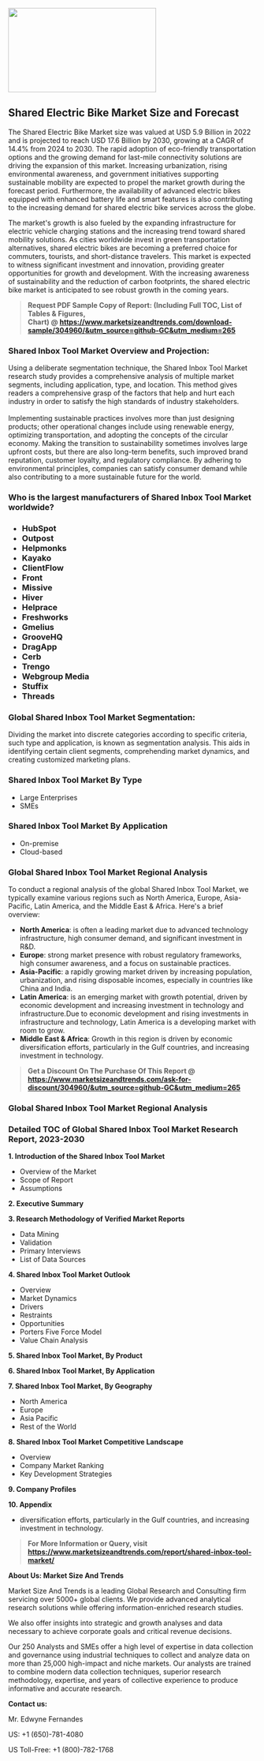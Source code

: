 <p><img class="alignnone size-medium wp-image-20088" src="https://ffe5etoiles.com/wp-content/uploads/2024/12/MST1-300x171.png" alt="" width="300" height="171" /></p><h2>Shared Electric Bike Market Size and Forecast</h2><p>The Shared Electric Bike Market size was valued at USD 5.9 Billion in 2022 and is projected to reach USD 17.6 Billion by 2030, growing at a CAGR of 14.4% from 2024 to 2030. The rapid adoption of eco-friendly transportation options and the growing demand for last-mile connectivity solutions are driving the expansion of this market. Increasing urbanization, rising environmental awareness, and government initiatives supporting sustainable mobility are expected to propel the market growth during the forecast period. Furthermore, the availability of advanced electric bikes equipped with enhanced battery life and smart features is also contributing to the increasing demand for shared electric bike services across the globe.</p><p>The market's growth is also fueled by the expanding infrastructure for electric vehicle charging stations and the increasing trend toward shared mobility solutions. As cities worldwide invest in green transportation alternatives, shared electric bikes are becoming a preferred choice for commuters, tourists, and short-distance travelers. This market is expected to witness significant investment and innovation, providing greater opportunities for growth and development. With the increasing awareness of sustainability and the reduction of carbon footprints, the shared electric bike market is anticipated to see robust growth in the coming years.</p></p><blockquote id="" class=""><strong>Request PDF Sample Copy of Report: (Including Full TOC, List of Tables &amp; Figures, Chart)&nbsp;@&nbsp;<strong><a href="https://www.marketsizeandtrends.com/download-sample/304960/&utm_source=github-GC&utm_medium=265" target="_blank">https://www.marketsizeandtrends.com/download-sample/304960/&utm_source=github-GC&utm_medium=265</a></strong></strong></blockquote><h3 id="" class="">Shared Inbox Tool Market&nbsp;Overview and Projection:</h3><p id="" class="">Using a deliberate segmentation technique, the Shared Inbox Tool Market research study provides a comprehensive analysis of multiple market segments, including application, type, and location. This method gives readers a comprehensive grasp of the factors that help and hurt each industry in order to satisfy the high standards of industry stakeholders. <br /> <br />Implementing sustainable practices involves more than just designing products; other operational changes include using renewable energy, optimizing transportation, and adopting the concepts of the circular economy. Making the transition to sustainability sometimes involves large upfront costs, but there are also long-term benefits, such improved brand reputation, customer loyalty, and regulatory compliance. By adhering to environmental principles, companies can satisfy consumer demand while also contributing to a more sustainable future for the world.</p><h3 id="" class="">Who is the largest manufacturers of&nbsp;Shared Inbox Tool Market worldwide?</h3><h3 class=""><p><ul><li>HubSpot </li><li> Outpost </li><li> Helpmonks </li><li> Kayako </li><li> ClientFlow </li><li> Front </li><li> Missive </li><li> Hiver </li><li> Helprace </li><li> Freshworks </li><li> Gmelius </li><li> GrooveHQ </li><li> DragApp </li><li> Cerb </li><li> Trengo </li><li> Webgroup Media </li><li> Stuffix </li><li> Threads</li></ul></p></h3><h3 id="" class="">Global&nbsp;Shared Inbox Tool Market Segmentation:</h3><p id="" class="">Dividing the market into discrete categories according to specific criteria, such type and application, is known as segmentation analysis. This aids in identifying certain client segments, comprehending market dynamics, and creating customized marketing plans.</p><h3 id="" class="">Shared Inbox Tool Market&nbsp;By Type</h3><p><p><ul><li>Large Enterprises</li><li> SMEs</p></li></ul></p></p><h3 id="" class="">Shared Inbox Tool Market&nbsp;By Application</h3><p class=""><p><ul><li>On-premise</li><li> Cloud-based</li></ul></p></p><h3 id="" class="">Global Shared Inbox Tool Market Regional Analysis</h3><p id="" class="">To conduct a regional analysis of the global Shared Inbox Tool Market, we typically examine various regions such as North America, Europe, Asia-Pacific, Latin America, and the Middle East &amp; Africa. Here's a brief overview:</p><ul><li><strong>North America</strong>: is often a leading market due to advanced technology infrastructure, high consumer demand, and significant investment in R&amp;D.</li><li><strong>Europe</strong>: strong market presence with robust regulatory frameworks, high consumer awareness, and a focus on sustainable practices.</li><li><strong>Asia-Pacific</strong>: a rapidly growing market driven by increasing population, urbanization, and rising disposable incomes, especially in countries like China and India.</li><li><strong>Latin America</strong>: is an emerging market with growth potential, driven by economic development and increasing investment in technology and infrastructure.Due to economic development and rising investments in infrastructure and technology, Latin America is a developing market with room to grow.</li><li><strong>Middle East &amp; Africa</strong>: Growth in this region is driven by economic diversification efforts, particularly in the Gulf countries, and increasing investment in technology.</li></ul><blockquote id="" class=""><strong>Get a Discount On The Purchase Of This Report @ <strong><a href="https://www.marketsizeandtrends.com/ask-for-discount/304960/&utm_source=github-GC&utm_medium=265" target="_blank">https://www.marketsizeandtrends.com/ask-for-discount/304960/&utm_source=github-GC&utm_medium=265</a></strong></strong></blockquote><h3 id="" class="">Global Shared Inbox Tool Market Regional Analysis</h3><h3 id="" class="">Detailed TOC of Global Shared Inbox Tool Market Research Report, 2023-2030</h3><p id="" class=""><strong>1. Introduction of the Shared Inbox Tool Market</strong></p><ul><li>Overview of the Market</li><li>Scope of Report</li><li>Assumptions</li></ul><p id="" class=""><strong>2. Executive Summary</strong></p><p id="" class=""><strong>3. Research Methodology of Verified Market Reports</strong></p><ul><li>Data Mining</li><li>Validation</li><li>Primary Interviews</li><li>List of Data Sources</li></ul><p id="" class=""><strong>4. Shared Inbox Tool Market Outlook</strong></p><ul><li>Overview</li><li>Market Dynamics</li><li>Drivers</li><li>Restraints</li><li>Opportunities</li><li>Porters Five Force Model</li><li>Value Chain Analysis</li></ul><p id="" class=""><strong>5. Shared Inbox Tool Market, By Product</strong></p><p id="" class=""><strong>6. Shared Inbox Tool Market, By Application</strong></p><p id="" class=""><strong>7. Shared Inbox Tool Market, By Geography</strong></p><ul><li>North America</li><li>Europe</li><li>Asia Pacific</li><li>Rest of the World</li></ul><p id="" class=""><strong>8. Shared Inbox Tool Market Competitive Landscape</strong></p><ul><li>Overview</li><li>Company Market Ranking</li><li>Key Development Strategies</li></ul><p id="" class=""><strong>9. Company Profiles</strong></p><p id="" class=""><strong>10. Appendix</strong></p><ul><li>diversification efforts, particularly in the Gulf countries, and increasing investment in technology.</li></ul><blockquote id="" class=""><strong>For More Information or Query, visit <strong><strong><a href="https://www.marketsizeandtrends.com/report/shared-inbox-tool-market/" target="_blank">https://www.marketsizeandtrends.com/report/shared-inbox-tool-market/</a></strong></strong></strong></blockquote><p id="" class=""><strong>About Us: Market Size And Trends</strong></p><p id="" class="">Market Size And Trends is a leading Global Research and Consulting firm servicing over 5000+ global clients. We provide advanced analytical research solutions while offering information-enriched research studies.</p><p id="" class="">We also offer insights into strategic and growth analyses and data necessary to achieve corporate goals and critical revenue decisions.</p><p id="" class="">Our 250 Analysts and SMEs offer a high level of expertise in data collection and governance using industrial techniques to collect and analyze data on more than 25,000 high-impact and niche markets. Our analysts are trained to combine modern data collection techniques, superior research methodology, expertise, and years of collective experience to produce informative and accurate research.</p><p id="" class=""><strong>Contact us:</strong></p><p id="" class="">Mr. Edwyne Fernandes</p><p id="" class="">US: +1 (650)-781-4080</p><p id="" class="">US Toll-Free: +1 (800)-782-1768</p>
